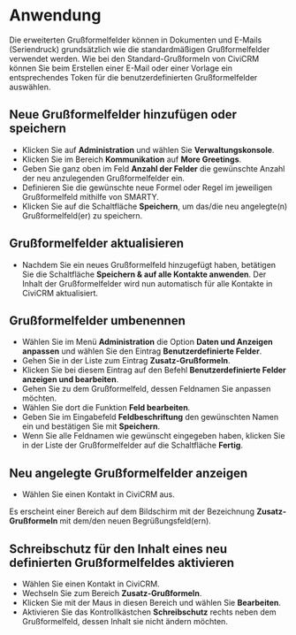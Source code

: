 # Anwendung

Die erweiterten Grußformelfelder können in Dokumenten und E-Mails (Seriendruck)
grundsätzlich wie die standardmäßigen Grußformelfelder verwendet werden. Wie bei
den Standard-Grußformeln von CiviCRM können Sie beim Erstellen einer E-Mail oder
einer Vorlage ein entsprechendes Token für die benutzerdefinierten
Grußformelfelder auswählen.

## Neue Grußformelfelder hinzufügen oder speichern

- Klicken Sie auf **Administration** und wählen Sie **Verwaltungskonsole**.
- Klicken Sie im Bereich **Kommunikation** auf **More Greetings**.
- Geben Sie ganz oben im Feld **Anzahl der Felder** die gewünschte Anzahl der
  neu anzulegenden Grußformelfelder ein.
- Definieren Sie die gewünschte neue Formel oder Regel im jeweiligen
  Grußformelfeld mithilfe von SMARTY.
- Klicken Sie auf die Schaltfläche **Speichern**, um das/die neu angelegte(n)
  Grußformelfeld(er) zu speichern.

## Grußformelfelder aktualisieren

- Nachdem Sie ein neues Grußformelfeld hinzugefügt haben, betätigen Sie die
  Schaltfläche **Speichern & auf alle Kontakte anwenden**. Der Inhalt der
  Grußformelfelder wird nun automatisch für alle Kontakte in CiviCRM
  aktualisiert.

## Grußformelfelder umbenennen

- Wählen Sie im Menü **Administration** die Option **Daten und Anzeigen
  anpassen** und wählen Sie den Eintrag **Benutzerdefinierte Felder**.
- Gehen Sie in der Liste zum Eintrag **Zusatz-Grußformeln**.
- Klicken Sie bei diesem Eintrag auf den Befehl **Benutzerdefinierte Felder
  anzeigen und bearbeiten**.
- Gehen Sie zu dem Grußformelfeld, dessen Feldnamen Sie anpassen möchten.
- Wählen Sie dort die Funktion **Feld bearbeiten**.
- Geben Sie im Eingabefeld **Feldbeschriftung** den gewünschten Namen ein und
  bestätigen Sie mit **Speichern**.
- Wenn Sie alle Feldnamen wie gewünscht eingegeben haben, klicken Sie in der
  Liste der Grußformelfelder auf die Schaltfläche **Fertig**.

## Neu angelegte Grußformelfelder anzeigen

- Wählen Sie einen Kontakt in CiviCRM aus.

Es erscheint einer Bereich auf dem Bildschirm mit der Bezeichnung
**Zusatz-Grußformeln** mit dem/den neuen Begrüßungsfeld(ern).

## Schreibschutz für den Inhalt eines neu definierten Grußformelfeldes aktivieren

- Wählen Sie einen Kontakt in CiviCRM.
- Wechseln Sie zum Bereich **Zusatz-Grußformeln**.
- Klicken Sie mit der Maus in diesen Bereich und wählen Sie **Bearbeiten**.
- Aktivieren Sie das Kontrollkästchen **Schreibschutz** rechts neben dem
  Grußformelfeld, dessen Inhalt sie nicht ändern möchten.

